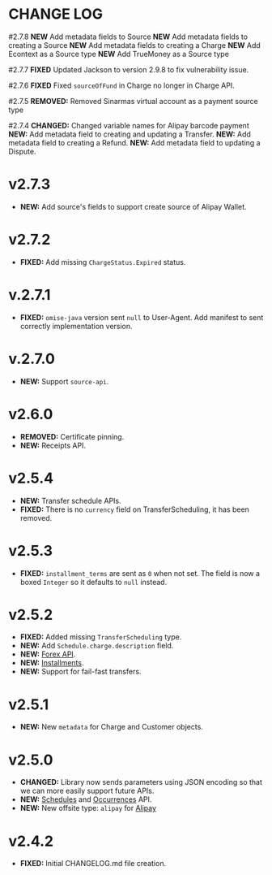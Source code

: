 # CHANGE LOG

#2.7.8
**NEW** Add metadata fields to Source
**NEW** Add metadata fields to creating a Source
**NEW** Add metadata fields to creating a Charge
**NEW** Add Econtext as a Source type
**NEW** Add TrueMoney as a Source type

#2.7.7
**FIXED** Updated Jackson to version 2.9.8 to fix vulnerability issue.

#2.7.6
**FIXED** Fixed `sourceOfFund` in Charge no longer in Charge API.

#2.7.5
**REMOVED:** Removed Sinarmas virtual account as a payment source type

#2.7.4
**CHANGED:** Changed variable names for Alipay barcode payment
**NEW:** Add metadata field to creating and updating a Transfer.
**NEW:** Add metadata field to creating a Refund.
**NEW:** Add metadata field to updating a Dispute.

# v2.7.3

* **NEW:** Add source's fields to support create source of Alipay Wallet.

# v2.7.2

* **FIXED:** Add missing `ChargeStatus.Expired` status.

# v.2.7.1

* **FIXED:** `omise-java` version sent `null` to User-Agent. Add manifest to sent correctly implementation version.

# v.2.7.0

* **NEW:** Support `source-api`.

# v2.6.0

* **REMOVED:** Certificate pinning.
* **NEW:** Receipts API.

# v2.5.4

* **NEW:** Transfer schedule APIs.
* **FIXED:** There is no `currency` field on TransferScheduling, it has been removed.

# v2.5.3

* **FIXED:** `installment_terms` are sent as `0` when not set. The field is now a boxed
  `Integer` so it defaults to `null` instead.

# v2.5.2

* **FIXED:** Added missing `TransferScheduling` type.
* **NEW:** Add `Schedule.charge.description` field.
* **NEW:** [Forex API](https://www.omise.co/forex-api).
* **NEW:** [Installments](https://www.omise.co/installment-payment).
* **NEW:** Support for fail-fast transfers.

# v2.5.1

* **NEW:** New `metadata` for Charge and Customer objects.

# v2.5.0

* **CHANGED:** Library now sends parameters using JSON encoding so that we can more easily
  support future APIs.
* **NEW:** [Schedules](https://www.omise.co/schedules-api) and
  [Occurrences](https://www.omise.co/occurrences-api) API.
* **NEW:** New offsite type: `alipay` for [Alipay](https://www.omise.co/alipay)

# v2.4.2

* **FIXED:** Initial CHANGELOG.md file creation.
